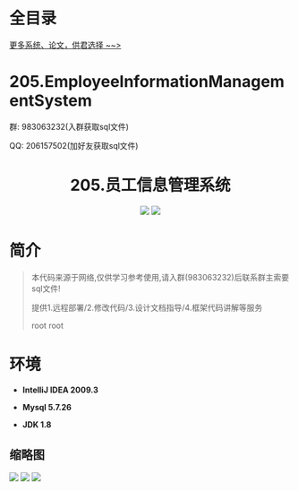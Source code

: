 # 全目录

[更多系统、论文，供君选择 ~~>](https://www.yuque.com/wisebit/blog)

# 205.EmployeeInformationManagementSystem
<p>群: 983063232(入群获取sql文件)</p>
<p>QQ: 206157502(加好友获取sql文件)</p>

<p><h1 align="center">205.员工信息管理系统</h1></p>



<p align="center">
	<img src="https://img.shields.io/badge/jdk-1.8-orange.svg"/>
    <img src="https://img.shields.io/badge/java.swing-5.x-lightgrey.svg"/>
</p>

# 简介


> 本代码来源于网络,仅供学习参考使用,请入群(983063232)后联系群主索要sql文件!
>
> 提供1.远程部署/2.修改代码/3.设计文档指导/4.框架代码讲解等服务
> 
> root root
> 

# 环境

- <b>IntelliJ IDEA 2009.3</b>

- <b>Mysql 5.7.26</b>

- <b>JDK 1.8</b>




## 缩略图

![](https://bitwise.oss-cn-heyuan.aliyuncs.com/2024/9/10/8a292c91-0580-44a6-aab8-f29b895d4ab2.png)
![](https://bitwise.oss-cn-heyuan.aliyuncs.com/2024/9/10/0fcf9c83-a419-4c4a-b261-b9e515905ebc.png)
![](https://bitwise.oss-cn-heyuan.aliyuncs.com/2024/9/10/8cf4ede4-f899-499a-91ad-d25657eac95b.png)


